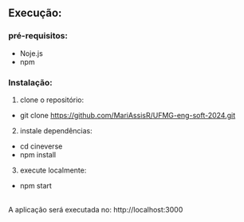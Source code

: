 ## Execução:
### pré-requisitos:
- Noje.js
- npm
### Instalação:
1. clone o repositório:
  -  git clone https://github.com/MariAssisR/UFMG-eng-soft-2024.git
2. instale dependências:
  - cd cineverse
  - npm install
3. execute localmente:
  - npm start 
<br />
A aplicação será executada no: http://localhost:3000
